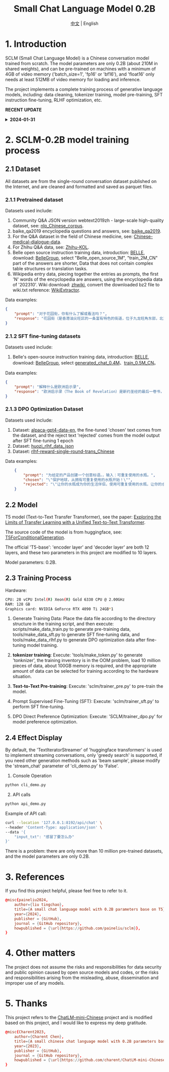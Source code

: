 <div align="center">

# Small Chat Language Model 0.2B  

[中文](./README.md) | English

</div>
 
# 1. Introduction 
SCLM (Small Chat Language Model) is a Chinese conversation model trained from scratch. The model parameters are only 0.2B (about 210M in shared weights), and can be pre-trained on machines with a minimum of 4GB of video memory ('batch_size=1', 'fp16' or 'bf16'), and 'float16' only needs at least 512MB of video memory for loading and inference.

The project implements a complete training process of generative language models, including: data cleaning, tokenizer training, model pre-training, SFT instruction fine-tuning, RLHF optimization, etc. 

**RECENT UPDATE**

<details close> 
<summary> <b>2024-01-31</b> </summary>
- The project is open source, and the model weights are open for download. <br/>
</details>

# 2. SCLM-0.2B model training process 

## 2.1 Dataset
All datasets are from the single-round conversation dataset published on the Internet, and are cleaned and formatted and saved as parquet files.

### 2.1.1 Pretrained dataset

Datasets used include: 

1. Community Q&A JSON version webtext2019zh - large-scale high-quality dataset, see: [nlp_Chinese_corpus](https://github.com/brightmart/nlp_chinese_corpus).
2. baike_qa2019 encyclopedia questions and answers, see: [baike_qa2019](https://aistudio.baidu.com/datasetdetail/107726).
3. For the Q&A dataset in the field of Chinese medicine, see: [Chinese-medical-dialogue-data](https://github.com/Toyhom/Chinese-medical-dialogue-data).
4. For Zhihu Q&A data, see: [Zhihu-KOL](https://huggingface.co/datasets/wangrui6/Zhihu-KOL).
5. Belle open source instruction training data, introduction: [BELLE](https://github.com/LianjiaTech/BELLE), download: [BelleGroup](https://huggingface.co/BelleGroup), select "Belle_open_source_1M", "train_2M_CN" part of the answers are shorter, Data that does not contain complex table structures or translation tasks.
6. Wikipedia entry data, piecing together the entries as prompts, the first 'N' words of the encyclopedia are answers, using the encyclopedia data of '202310'. Wiki download: [zhwiki](https://dumps.wikimedia.org/zhwiki/), convert the downloaded bz2 file to wiki.txt reference: [WikiExtractor](https://github.com/apertium/WikiExtractor). 

Data examples:
```json
{
    "prompt": "对于花园街，你有什么了解或看法吗？",
    "response": "花园街（是香港油尖旺区的一条富有特色的街道，位于九龙旺角东部，北至界限街，南至登打士街，与通菜街及洗衣街等街道平行。现时这条街道是香港著名的购物区之一。位于亚皆老街以南的一段花园街，也就是\"波鞋街\"整条街约150米长，有50多间售卖运动鞋和运动用品的店舖。旺角道至太子道西一段则为排档区，售卖成衣、蔬菜和水果等。花园街一共分成三段。明清时代，花园街是芒角村栽种花卉的地方。此外，根据历史专家郑宝鸿的考证：花园街曾是1910年代东方殷琴拿烟厂的花园。纵火案。自2005年起，花园街一带最少发生5宗纵火案，当中4宗涉及排档起火。2010年。2010年12月6日，花园街222号一个卖鞋的排档于凌晨5时许首先起火，浓烟涌往旁边住宅大厦，消防接报4"
}
```
### 2.1.2 SFT fine-tuning datasets

Datasets used include: 
1. Belle's open-source instruction training data, introduction: [BELLE](https://github.com/LianjiaTech/BELLE), download: [BelleGroup](https://huggingface.co/BelleGroup), select [generated_chat_0.4M](https://huggingface.co/datasets/BelleGroup/generated_chat_0.4M)、[train_0.5M_CN](https://huggingface.co/datasets/BelleGroup/train_0.5M_CN)。

Data examples:
```json
{
    "prompt": "解释什么是欧洲启示录",
    "response": "欧洲启示录（The Book of Revelation）是新约圣经的最后一卷书，也被称为《启示录》、《默示录》或《约翰默示录》。这本书从宗教的角度描述了世界末日的来临，以及上帝对世界的审判和拯救。 书中的主题包括来临的基督的荣耀，上帝对人性的惩罚和拯救，以及魔鬼和邪恶力量的存在。欧洲启示录是一个充满象征和暗示的文本，对于解读和理解有许多不同的方法和观点。"
}
```

### 2.1.3 DPO Optimization Dataset

Datasets used include: 
1. Dataset: [alpaca-gpt4-data-en](https://huggingface.co/datasets/c-s-ale/alpaca-gpt4-data-zh), the fine-tuned 'chosen' text comes from the dataset, and the reject text 'rejected' comes from the model output after SFT fine-tuning 1 epoch
2. Dataset: [huozi_rlhf_data_json](https://huggingface.co/datasets/Skepsun/huozi_rlhf_data_json)
3. Dataset: [rlhf-reward-single-round-trans_Chinese](https://huggingface.co/datasets/beyond/rlhf-reward-single-round-trans_chinese)

Data examples:
```json
    {
        "prompt": "为给定的产品创建一个创意标语。，输入：可重复使用的水瓶。",
        "chosen": "\"保护地球，从拥有可重复使用的水瓶开始！\"",
        "rejected": "\"让你的水瓶成为你的生活伴侣，使用可重复使用的水瓶，让你的水瓶成为你的伙伴\""
    }
```

## 2.2 Model

T5 model (Text-to-Text Transfer Transformer), see the paper: [Exploring the Limits of Transfer Learning with a Unified Text-to-Text Transformer](https://arxiv.org/abs/1910.10683).

The source code of the model is from huggingface, see: [T5ForConditionalGeneration](https://github.com/huggingface/transformers/blob/main/src/transformers/models/t5/modeling_t5.py#L1557).

The official 'T5-base': 'encoder layer' and 'decoder layer' are both 12 layers, and these two parameters in this project are modified to 10 layers. 

Model parameters: 0.2B.

## 2.3 Training Process

Hardware:
```bash
CPU: 28 vCPU Intel(R) Xeon(R) Gold 6330 CPU @ 2.00GHz
RAM: 128 GB
Graphics card: NVIDIA GeForce RTX 4090 Ti 24GB*1
```

1. Generate Training Data: Place the data file according to the directory structure in the training script, and then execute: scripts/make_data_train.py to generate pre-training data, tools/make_data_sft.py to generate SFT fine-tuning data, and tools/make_data_rlhf.py to generate DPO optimization data after fine-tuning model training.

2. **tokenizer training**: Execute: 'tools/make_token.py' to generate 'tonknizer', the training inventory is in the OOM problem, load 10 million pieces of data, about 100GB memory is required, and the appropriate amount of data can be selected for training according to the hardware situation.

3. **Text-to-Text Pre-training**: Execute: 'sclm/trainer_pre.py' to pre-train the model.

4. Prompt Supervised Fine-Tuning (SFT): Execute: 'sclm/trainer_sft.py' to perform SFT fine-tuning. 

5. DPO Direct Preference Optimization: Execute: 'SCLM/trainer_dpo.py' for model preference optimization. 

## 2.4 Effect Display

By default, the 'TextIteratorStreamer' of 'huggingface transformers' is used to implement streaming conversations, only 'greedy search' is supported, if you need other generation methods such as 'beam sample', please modify the 'stream_chat' parameter of 'cli_demo.py' to 'False'.

1. Console Operation
```bash
python cli_demo.py
```

2. API calls
```bash
python api_demo.py
```

Example of API call:
```bash
curl --location '127.0.0.1:8192/api/chat' \
--header 'Content-Type: application/json' \
--data '{
    "input_txt": "感冒了要怎么办"
}'
```

There is a problem: there are only more than 10 million pre-trained datasets, and the model parameters are only 0.2B.

# 3. References

If you find this project helpful, please feel free to refer to it.

```conf
@misc{paineliu2024,
    author={liu tingchao},
    title={A small chat language model with 0.2B parameters base on T5},
    year={2024},
    publisher = {GitHub},
    journal = {GitHub repository},
    howpublished = {\url{https://github.com/paineliu/sclm}},
}
```

# 4. Other matters
The project does not assume the risks and responsibilities for data security and public opinion caused by open source models and codes, or the risks and responsibilities arising from the misleading, abuse, dissemination and improper use of any models.

# 5. Thanks

This project refers to the [ChatLM-mini-Chinese](https://github.com/charent/ChatLM-mini-Chinese) project and is modified based on this project, and I would like to express my deep gratitude.

```conf
@misc{Charent2023,
    author={Charent Chen},
    title={A small chinese chat language model with 0.2B parameters base on T5},
    year={2023},
    publisher = {GitHub},
    journal = {GitHub repository},
    howpublished = {\url{https://github.com/charent/ChatLM-mini-Chinese}},
}
```

